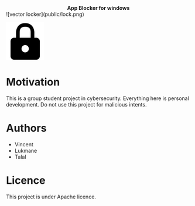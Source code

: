 <div align="center">
	<b>
  	App Blocker for windows
	</b>
</div>
![vector locker](public/lock.png)

<img src="./public/lock.png" alt="vector locker" style="border: 2px solid white"></img>

# Motivation

This is a group student project in cybersecurity. Everything here is personal development. Do not use this project for malicious intents.

# Authors

- Vincent
- Lukmane
- Talal

# Licence

This project is under Apache licence.


